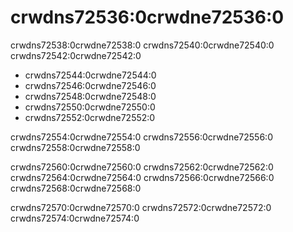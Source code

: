 # crwdns72536:0crwdne72536:0

crwdns72538:0crwdne72538:0 crwdns72540:0crwdne72540:0 crwdns72542:0crwdne72542:0

* crwdns72544:0crwdne72544:0
* crwdns72546:0crwdne72546:0
* crwdns72548:0crwdne72548:0
* crwdns72550:0crwdne72550:0
* crwdns72552:0crwdne72552:0

crwdns72554:0crwdne72554:0 crwdns72556:0crwdne72556:0 crwdns72558:0crwdne72558:0

crwdns72560:0crwdne72560:0 crwdns72562:0crwdne72562:0 crwdns72564:0crwdne72564:0 crwdns72566:0crwdne72566:0 crwdns72568:0crwdne72568:0

crwdns72570:0crwdne72570:0 crwdns72572:0crwdne72572:0 crwdns72574:0crwdne72574:0
